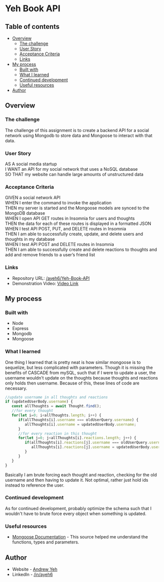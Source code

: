# Yeh Book API

## Table of contents

- [Overview](#overview)
  - [The challenge](#the-challenge)
  - [User Story](#user-story)
  - [Acceptance Criteria](#acceptance-criteria)
  - [Links](#links)
- [My process](#my-process)
  - [Built with](#built-with)
  - [What I learned](#what-i-learned)
  - [Continued development](#continued-development)
  - [Useful resources](#useful-resources)
- [Author](#author)

## Overview

### The challenge

The challenge of this assignment is to create a backend API for a social network using Mongodb to store data and Mongoose to interact with that data.

### User Story

AS A social media startup  
I WANT an API for my social network that uses a NoSQL database  
SO THAT my website can handle large amounts of unstructured data

### Acceptance Criteria

GIVEN a social network API  
WHEN I enter the command to invoke the application  
THEN my server is started and the Mongoose models are synced to the MongoDB database  
WHEN I open API GET routes in Insomnia for users and thoughts  
THEN the data for each of these routes is displayed in a formatted JSON  
WHEN I test API POST, PUT, and DELETE routes in Insomnia  
THEN I am able to successfully create, update, and delete users and thoughts in my database  
WHEN I test API POST and DELETE routes in Insomnia  
THEN I am able to successfully create and delete reactions to thoughts and add and remove friends to a user’s friend list

### Links

- Repository URL: [/ayeh6/Yeh-Book-API](https://github.com/ayeh6/Yeh-Book-API)
- Demonstration Video: [Video Link](https://drive.google.com/file/d/1ECOS-vCN72BLj18ebLhVIJJ_IUG7SaEk/view?usp=sharing)

## My process

### Built with

- Node
- Express
- Mongodb
- Mongoose

### What I learned

One thing I learned that is pretty neat is how similar mongoose is to sequelize, but less complicated with parameters. Though it is missing the benefits of CASCADE from mySQL, such that if I were to update a user, the username wouldn't update on the thoughts because thoughts and reactions only holds then username. Because of this, these lines of code are necessary.

```js
//update username in all thoughts and reactions
if (updatedUserBody.username) {
   const allThoughts = await Thought.find();
   //for every thought
   for(let i=0; i<allThoughts.length; i++) {
      if(allThoughts[i].username === oldUserQuery.username) {
         allThoughts[i].username = updatedUserBody.username;
      }
      //for every reaction in this thought
      for(let j=0; j<allThoughts[i].reactions.length; j++) {
         if(allThoughts[i].reactions[j].username === oldUserQuery.username) {
            allThoughts[i].reactions[j].username = updatedUserBody.username;
         }
      }
   }
}
```
Basically I am brute forcing each thought and reaction, checking for the old username and then having to update it. Not optimal, rather just hold ids instead to reference the user.

### Continued development

As for continued development, probably optimize the schema such that I wouldn't have to brute force every object when something is updated.

### Useful resources

- [Mongoose Documentation](https://mongoosejs.com/docs/index.html) - This source helped me understand the functions, types and parameters.

## Author

- Website - [Andrew Yeh](https://ayeh6.github.io/Yeh-Andrew-Portfolio-Website/)
- LinkedIn - [/in/ayeh6](https://www.linkedin.com/in/ayeh6/)
